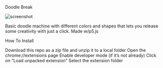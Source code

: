 Doodle Break

![screenshot](https://github.com/bezadenget/iml300/blob/master/project-2/drawing_machine/Screeshot1.png)

Basic doodle machine with different colors and shapes that lets you release some creativity with just a click. Made w/p5.js


How To Install

Download this repo as a zip file and unzip it to a local folder
Open the chrome://extensions page
Enable developer mode (if it’s not already)
Click on “Load unpacked extension”
Select the extension folder

